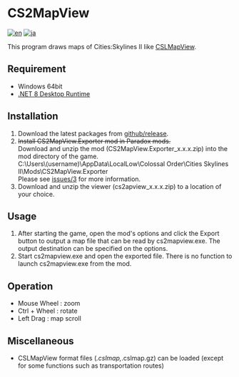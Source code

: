 # CS2MapView
[![en](https://img.shields.io/badge/lang-en-red.svg)](https://github.com/gansaku/CS2MapView/blob/master/README.md)
[![ja](https://img.shields.io/badge/lang-ja-jp.svg)](https://github.com/gansaku/CS2MapView/blob/master/README.ja.md)

This program draws maps of Cities:Skylines II like [CSLMapView](https://steamcommunity.com/sharedfiles/filedetails/?id=845665815).

## Requirement
* Windows 64bit
* [.NET 8 Desktop Runtime](https://dotnet.microsoft.com/download/dotnet/8.0 ".NET 8 Desktop Runtime")

## Installation
1. Download the latest packages from [github/release](https://github.com/gansaku/CS2MapView/releases/).
2. ~~Install CS2MapView.Exporter mod in Paradox mods.~~<br>
Download and unzip the mod (CS2MapView.Exporter_x.x.x.zip) into the mod directory of the game. <br>
C:\Users\\(username)\AppData\LocalLow\Colossal Order\Cities Skylines II\Mods\CS2MapView.Exporter<br>
Please see [issues/3](https://github.com/gansaku/CS2MapView/issues/3) for more information.
3. Download and unzip the viewer (cs2apview_x.x.x.zip) to a location of your choice.

 
## Usage
1. After starting the game, open the mod's options and click the Export button to output a map file that can be read by cs2mapview.exe. The output destination can be specified on the options.
2. Start cs2mapview.exe and open the exported file. There is no function to launch cs2mapview.exe from the mod.

## Operation
* Mouse Wheel : zoom
* Ctrl + Wheel : rotate
* Left Drag : map scroll

## Miscellaneous
* CSLMapView format files (*.cslmap,*.cslmap.gz) can be loaded (except for some functions such as transportation routes)
